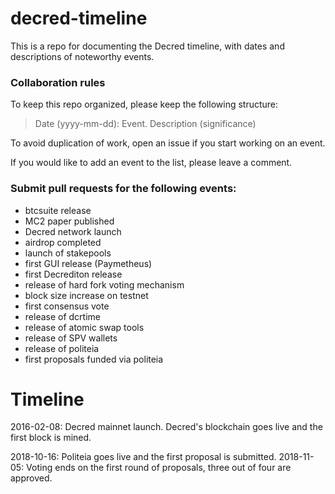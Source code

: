 # decred-timeline
This is a repo for documenting the Decred timeline, with dates and descriptions of noteworthy events.

### Collaboration rules
To keep this repo organized, please keep the following structure:

>Date (yyyy-mm-dd): Event. Description (significance)

To avoid duplication of work, open an issue if you start working on an event.

If you would like to add an event to the list, please leave a comment.

### Submit pull requests for the following events:
- btcsuite release
- MC2 paper published
- Decred network launch
- airdrop completed
- launch of stakepools
- first GUI release (Paymetheus)
- first Decrediton release
- release of hard fork voting mechanism
- block size increase on testnet
- first consensus vote
- release of dcrtime
- release of atomic swap tools
- release of SPV wallets
- release of politeia
- first proposals funded via politeia

# Timeline

2016-02-08: Decred mainnet launch. Decred's blockchain goes live and the first block is mined.

2018-10-16: Politeia goes live and the first proposal is submitted.
2018-11-05: Voting ends on the first round of proposals, three out of four are approved.
